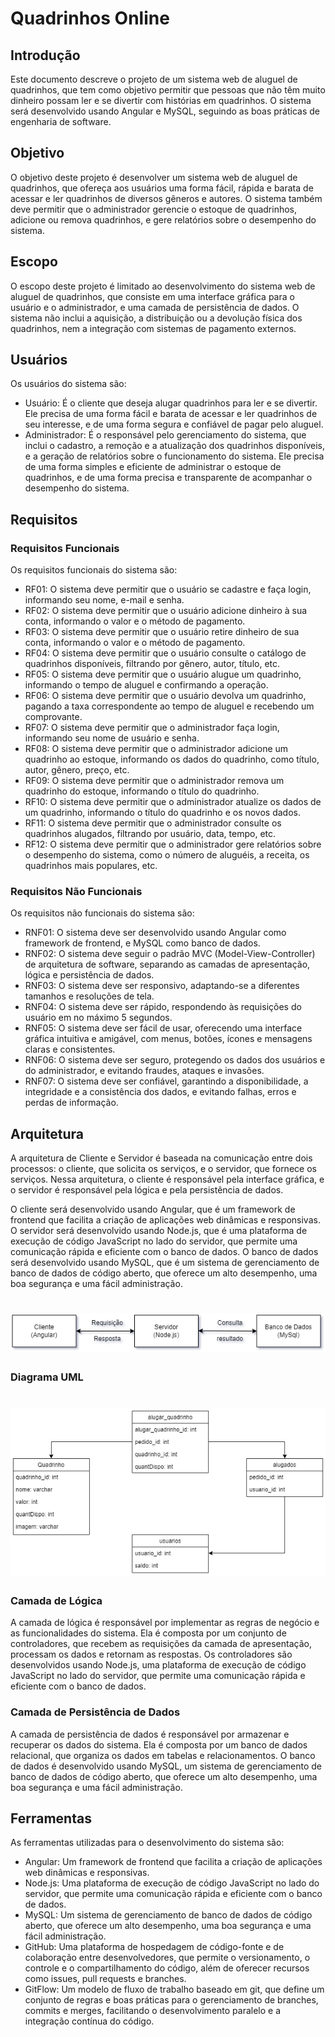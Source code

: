 # Quadrinhos Online

## Introdução

Este documento descreve o projeto de um sistema web de aluguel de quadrinhos, que tem como objetivo permitir que pessoas que não têm muito dinheiro possam ler e se divertir com histórias em quadrinhos. O sistema será desenvolvido usando Angular e MySQL, seguindo as boas práticas de engenharia de software.

## Objetivo

O objetivo deste projeto é desenvolver um sistema web de aluguel de quadrinhos, que ofereça aos usuários uma forma fácil, rápida e barata de acessar e ler quadrinhos de diversos gêneros e autores. O sistema também deve permitir que o administrador gerencie o estoque de quadrinhos, adicione ou remova quadrinhos, e gere relatórios sobre o desempenho do sistema.

## Escopo

O escopo deste projeto é limitado ao desenvolvimento do sistema web de aluguel de quadrinhos, que consiste em uma interface gráfica para o usuário e o administrador, e uma camada de persistência de dados. O sistema não inclui a aquisição, a distribuição ou a devolução física dos quadrinhos, nem a integração com sistemas de pagamento externos.

## Usuários

Os usuários do sistema são:

- Usuário: É o cliente que deseja alugar quadrinhos para ler e se divertir. Ele precisa de uma forma fácil e barata de acessar e ler quadrinhos de seu interesse, e de uma forma segura e confiável de pagar pelo aluguel.
- Administrador: É o responsável pelo gerenciamento do sistema, que inclui o cadastro, a remoção e a atualização dos quadrinhos disponíveis, e a geração de relatórios sobre o funcionamento do sistema. Ele precisa de uma forma simples e eficiente de administrar o estoque de quadrinhos, e de uma forma precisa e transparente de acompanhar o desempenho do sistema.

## Requisitos

### Requisitos Funcionais

Os requisitos funcionais do sistema são:

- RF01: O sistema deve permitir que o usuário se cadastre e faça login, informando seu nome, e-mail e senha.
- RF02: O sistema deve permitir que o usuário adicione dinheiro à sua conta, informando o valor e o método de pagamento.
- RF03: O sistema deve permitir que o usuário retire dinheiro de sua conta, informando o valor e o método de pagamento.
- RF04: O sistema deve permitir que o usuário consulte o catálogo de quadrinhos disponíveis, filtrando por gênero, autor, título, etc.
- RF05: O sistema deve permitir que o usuário alugue um quadrinho, informando o tempo de aluguel e confirmando a operação.
- RF06: O sistema deve permitir que o usuário devolva um quadrinho, pagando a taxa correspondente ao tempo de aluguel e recebendo um comprovante.
- RF07: O sistema deve permitir que o administrador faça login, informando seu nome de usuário e senha.
- RF08: O sistema deve permitir que o administrador adicione um quadrinho ao estoque, informando os dados do quadrinho, como título, autor, gênero, preço, etc.
- RF09: O sistema deve permitir que o administrador remova um quadrinho do estoque, informando o título do quadrinho.
- RF10: O sistema deve permitir que o administrador atualize os dados de um quadrinho, informando o título do quadrinho e os novos dados.
- RF11: O sistema deve permitir que o administrador consulte os quadrinhos alugados, filtrando por usuário, data, tempo, etc.
- RF12: O sistema deve permitir que o administrador gere relatórios sobre o desempenho do sistema, como o número de aluguéis, a receita, os quadrinhos mais populares, etc.

### Requisitos Não Funcionais

Os requisitos não funcionais do sistema são:

- RNF01: O sistema deve ser desenvolvido usando Angular como framework de frontend, e MySQL como banco de dados.
- RNF02: O sistema deve seguir o padrão MVC (Model-View-Controller) de arquitetura de software, separando as camadas de apresentação, lógica e persistência de dados.
- RNF03: O sistema deve ser responsivo, adaptando-se a diferentes tamanhos e resoluções de tela.
- RNF04: O sistema deve ser rápido, respondendo às requisições do usuário em no máximo 5 segundos.
- RNF05: O sistema deve ser fácil de usar, oferecendo uma interface gráfica intuitiva e amigável, com menus, botões, ícones e mensagens claras e consistentes.
- RNF06: O sistema deve ser seguro, protegendo os dados dos usuários e do administrador, e evitando fraudes, ataques e invasões.
- RNF07: O sistema deve ser confiável, garantindo a disponibilidade, a integridade e a consistência dos dados, e evitando falhas, erros e perdas de informação.

## Arquitetura

A arquitetura de Cliente e Servidor é baseada na comunicação entre dois processos: o cliente, que solicita os serviços, e o servidor, que fornece os serviços. Nessa arquitetura, o cliente é responsável pela interface gráfica, e o servidor é responsável pela lógica e pela persistência de dados.

O cliente será desenvolvido usando Angular, que é um framework de frontend que facilita a criação de aplicações web dinâmicas e responsivas. O servidor será desenvolvido usando Node.js, que é uma plataforma de execução de código JavaScript no lado do servidor, que permite uma comunicação rápida e eficiente com o banco de dados. O banco de dados será desenvolvido usando MySQL, que é um sistema de gerenciamento de banco de dados de código aberto, que oferece um alto desempenho, uma boa segurança e uma fácil administração.

<h1 align="center">
  <img alt="demonstração" title="#NextLevelWeek" src="img/Arquitetura.png" />
</h1>

### Diagrama UML
<h1 align="center">
  <img alt="demonstração" title="#NextLevelWeek" src="img/Diagrama_UML.png" />
</h1>

### Camada de Lógica

A camada de lógica é responsável por implementar as regras de negócio e as funcionalidades do sistema. Ela é composta por um conjunto de controladores, que recebem as requisições da camada de apresentação, processam os dados e retornam as respostas. Os controladores são desenvolvidos usando Node.js, uma plataforma de execução de código JavaScript no lado do servidor, que permite uma comunicação rápida e eficiente com o banco de dados.

### Camada de Persistência de Dados

A camada de persistência de dados é responsável por armazenar e recuperar os dados do sistema. Ela é composta por um banco de dados relacional, que organiza os dados em tabelas e relacionamentos. O banco de dados é desenvolvido usando MySQL, um sistema de gerenciamento de banco de dados de código aberto, que oferece um alto desempenho, uma boa segurança e uma fácil administração.

## Ferramentas

As ferramentas utilizadas para o desenvolvimento do sistema são:

- Angular: Um framework de frontend que facilita a criação de aplicações web dinâmicas e
responsivas.
- Node.js: Uma plataforma de execução de código JavaScript no lado do servidor, que
permite uma comunicação rápida e eficiente com o banco de dados.
- MySQL: Um sistema de gerenciamento de banco de dados de código aberto, que oferece
um alto desempenho, uma boa segurança e uma fácil administração.
- GitHub: Uma plataforma de hospedagem de código-fonte e de colaboração entre desenvolvedores, que permite o versionamento, o controle e o compartilhamento do código, além de oferecer recursos como issues, pull requests e branches.
- GitFlow: Um modelo de fluxo de trabalho baseado em git, que define um conjunto de regras e boas práticas para o gerenciamento de branches, commits e merges, facilitando o desenvolvimento paralelo e a integração contínua do código.
